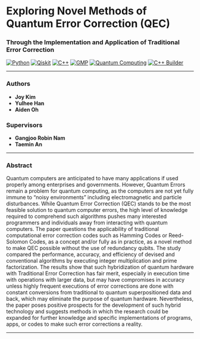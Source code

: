 # Exploring Novel Methods of Quantum Error Correction (QEC)  
### Through the Implementation and Application of Traditional Error Correction

[![Python](https://img.shields.io/badge/Python-3.10+-blue?logo=python)](https://www.python.org/)
[![Qiskit](https://img.shields.io/badge/Qiskit-Quantum-yellow?logo=IBM)](https://qiskit.org/)
[![C++](https://img.shields.io/badge/C++-17-blue?logo=c%2B%2B)](https://isocpp.org/)
[![GMP](https://img.shields.io/badge/GNU%20GMP-Arbitrary%20Precision-green?logo=gnu)](https://gmplib.org/)
[![Quantum Computing](https://img.shields.io/badge/Quantum_Computing-Theoretical_Research-purple?logo=quantconnect)]()
[![C++ Builder](https://img.shields.io/badge/C++Builder-Embarcadero-red?logo=embarcadero)](https://www.embarcadero.com/products/cbuilder)

---

### Authors
- **Joy Kim**  
- **Yulhee Han**  
- **Aiden Oh**

### Supervisors  
- **Gangjoo Robin Nam**  
- **Taemin An**

---

### Abstract  
Quantum computers are anticipated to have many applications if used properly among enterprises and governments. However, Quantum Errors remain a problem for quantum computing, as the computers are not yet fully immune to “noisy environments” including electromagnetic and particle disturbances. While Quantum Error Correction (QEC) stands to be the most feasible solution to quantum computer errors, the high level of knowledge required to comprehend such algorithms pushes many interested programmers and individuals away from interacting with quantum computers. The paper questions the applicability of traditional computational error correction codes such as Hamming Codes or Reed-Solomon Codes, as a concept and/or fully as in practice, as a novel method to make QEC possible without the use of redundancy qubits. The study compared the performance, accuracy, and efficiency of devised and conventional algorithms by executing integer multiplication and prime factorization. The results show that such hybridization of quantum hardware with Traditional Error Correction has fair merit, especially in execution time with operations with larger data, but may have compromises in accuracy unless highly frequent executions of error corrections are done with constant conversions from traditional to quantum superpositioned data and back, which may eliminate the purpose of quantum hardware. Nevertheless, the paper poses positive prospects for the development of such hybrid technology and suggests methods in which the research could be expanded for further knowledge and specific implementations of programs, apps, or codes to make such error corrections a reality.

---

